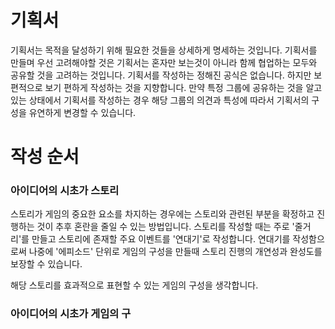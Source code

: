 # 기획서
기획서는 목적을 달성하기 위해 필요한 것들을 상세하게 명세하는 것입니다. 기획서를 만들며 우선 고려해야할 것은 기획서는 혼자만 보는것이 아니라 함께 협업하는 모두와 공유할 것을 고려하는 것입니다. 기획서를 작성하는 정해진 공식은 없습니다. 하지만 보편적으로 보기 편하게 작성하는 것을 지향합니다. 만약 특정 그룹에 공유하는 것을 알고있는 상태에서 기획서를 작성하는 경우 해당 그룹의 의견과 특성에 따라서 기획서의 구성을 유연하게 변경할 수 있습니다.

# 작성 순서
### 아이디어의 시초가 스토리
  스토리가 게임의 중요한 요소를 차지하는 경우에는 스토리와 관련된 부분을 확정하고 진행하는 것이 추후 혼란을 줄일 수 있는 방법입니다. 스토리를 작성할 때는 주로 '줄거리'를 만들고 스토리에 존재할 주요 이벤트를 '연대기'로 작성합니다. 연대기를 작성함으로써 나중에 '에피소드' 단위로 게임의 구성을 만들때 스토리 진행의 개연성과 완성도를 보장할 수 있습니다.

  해당 스토리를 효과적으로 표현할 수 있는 게임의 구성을 생각합니다.  

### 아이디어의 시초가 게임의 구

